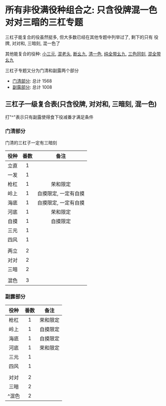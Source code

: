 # 所有非役满役种组合之: 只含役牌混一色对对三暗的三杠专题

三杠子能复合的役虽然挺多, 但大多数已经在其他专题中列举过了, 剩下的只有 役牌, 对对和, 三暗刻, 混一色了

其他能复合的役种: [小三元](../小三元专题), [混老头](../无小三元的一般形混老头专题), [断幺九](../一般形断幺九专题),
[清一色](../无断幺平和的一般形清一色专题), [纯全带幺九](../无平和清一色的纯全带幺九专题), [三色同刻](../无混老断幺纯全的三色同刻专题),
[混全带幺九](../只含混全和混色的二杯口专题)

三杠子专题又分为门清和副露两个部分

- [门清部分](门清.md): 总计 1568
- [副露部分](副露.md): 总计 1008

## 三杠子一级复合表(只含役牌, 对对和, 三暗刻, 混一色)

打"^"表示只有副露使得食下役减番才满足条件

### 门清部分

门清的三杠子一定有三暗刻

| 役种 | 番数 |     备注      |
|:--:|:--:|:-----------:|
| 立直 | 1  |
| 一发 | 1  |
| 枪杠 | 1  |    荣和限定     |
| 岭上 | 1  | 自摸限定, 一定有自摸 |
| 海底 | 1  | 自摸限定, 一定有自摸 |
| 河底 | 1  |    荣和限定     |
| 自摸 | 1  |    自摸限定     |
| 三元 | 1  |
| 四风 | 1  |
|    |    |
| 两立 | 2  |
| 对对 | 2  |
| 三暗 | 2  |
|    |    |
| 混色 | 3  |

### 副露部分

| 役种  | 番数 |  备注  |
|:---:|:--:|:----:|
| 枪杠  | 1  | 荣和限定 |
| 岭上  | 1  | 自摸限定 |
| 海底  | 1  | 自摸限定 |
| 河底  | 1  | 荣和限定 |
| 三元  | 1  |
| 四风  | 1  |
|     |    |
| 对对  | 2  |
| 三暗  | 2  |
| ^混色 | 2  |
